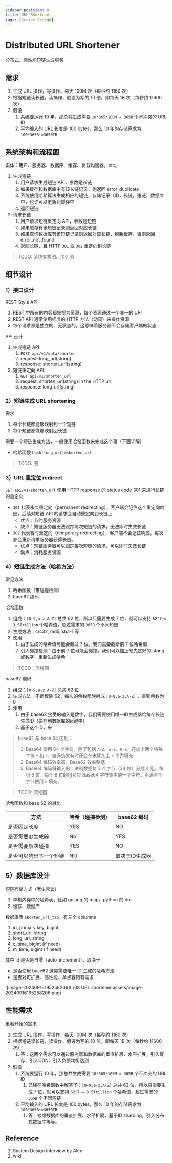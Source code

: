```yaml
---
sidebar_position: 8
title: URL Shortener
tags: [System Design]
---
```


# Distributed URL Shortener

分布式、高性能短链生成服务

## 需求

1. 生成 URL 操作，写操作，每天 100M 次（每秒约 1160 次）
2. 根据短链读长链，读操作，假设为写的 10 倍，即每天  1B 次（每秒约 11600 次）
3. 假设
   1. 系统要运行 10 年，那总共生成需要 `10*365*100M = 365B` 个不冲突的 URL ID 
   2. 平均输入的 URL 长度是 100 bytes，那么 10 年的存储需求为 `100*365B~=3650TB`

## 系统架构和流程图

实体：用户、服务器、数据库、缓存、负载均衡器，etc。

1. 生成短链
   1. 用户请求生成短链 API，参数是长链
   2. 如果缓存和数据库中有该长链记录，则返回 error_duplicate
   3. 系统使用哈希算法生成相应的短链，存储记录（ID，长链，短链）数据库中，也许可以更新到缓存中
   4. 返回短链
2. 请求长链
   1. 用户请求短链重定向 API，参数是短链
   2. 如果缓存有该短链记录则返回对应长链
   3. 如果查询数据库有该短链记录则返回对应长链、刷新缓存，否则返回 error_not_found
   4. 返回长链，且 HTTP `301` 或 `302` 重定向到长链

> TODO: 系统架构图、序列图

## 细节设计

### 1）接口设计

REST-Style API

1. REST 中所有的内容都被视为资源，每个资源通过一个唯一的 URI
2. REST API 通常使用标准的 HTTP 方法（动词）来操作资源
3. 每个请求都是独立的、无状态的，这意味着服务器不会存储客户端的状态

API 设计

1. 生成短链 API
   1. `POST api/v1/data/shorten`
   2. request: long_url(string)
   3. response: shorten_url(string)
2. 短链重定向 API
   1. `GET api/v1/shorten_url`
   2. request: shorten_url(string) in the HTTP url
   3. response: long_url(string)

### 2）短链生成 URL shortening

需求

1. 每个长链都能够映射到一个短链
2. 每个短链都能够映射回长链

需要一个短链生成方法，一般使用哈希函数来完成这个事（下面详解）

- 哈希函数 `hash(long_url)=shorten_url`

> TODO: 图

### 3）URL 重定位 redirect

``GET api/v1/shorten_url`` 使用 HTTP response 的 status code 301 来进行长链的重定向

- `301` 代表永久重定向（permanent redirecting），客户端会记住这个重定向响应，后续对短链 API 的请求会自动重定向到长链上
  - 优点：节约服务资源
  - 缺点：短链服务器无法跟踪每次短链的请求，无法即时失效长链
- `302` 代表暂时重定向（temporary redirecting），客户端不会记住响应，每次都会重新请求服务器获得长链。
  - 优点：短链服务器可以跟踪每次短链的请求，可以即时失效长链
  - 缺点：消耗服务资源

### 4）短链生成方法（哈希方法）

常见方法

1. 哈希函数（带碰撞检测）
1. base62 编码

哈希函数

1. 组成：`[0-9,a-z,A-Z]` 总共 62 位，所以只需要生成 7 位，就可以支持 `62^7~= 3.5Trillion` 个哈希值，超过需求的 `365B` 个不同短链
2. 生成方法：crc32, md5, sha-1 等
3. 使用
   1. 由于生成的哈希值可能会超过 7 位，我们需要截断前 7 位哈希值
   2. 引入碰撞检测：由于前 7 位可能会碰撞，我们可以加上预先定好的 string 或数字，重新生成哈希

> TODO：流程图

base62 编码

1. 组成：`[0-9,a-z,A-Z]` 总共 62 位
2. 生成方法：不断模除 62，每次的余数都映射成 `[0-9,a-z,A-Z]` ，直到余数为 0
3. 使用
   1. 由于 base62 接受的输入是数字，我们需要使用唯一ID生成器给每个长链生成ID（要存到数据库的id键中）
   2. 基于这个ID，来

> base62 与 base 64 区别：
>
> 1. Base64 使用 64 个字符，除了包括 `A-Z`、`a-z`、`0-9`，还加上两个特殊字符 `+` 和 `/`。编码结果有时还会在末尾加上 `=` 作为填充
> 2. Base64 编码效率高，Base62 效率略低
> 3. Base64 编码将输入的二进制数据每 3 个字节（24 位）分成 4 组，每组 6 位。每个 6 位的组对应 Base64 字符集中的一个字符。不满三个字节使用 `=` 填充。

> TODO: 流程图

哈希函数和 base 62 的对比

| 方法                   | 哈希（碰撞检测） | base62 编码    |
| ---------------------- | ---------------- | -------------- |
| 是否固定长度           | YES              | NO             |
| 是否需要ID生成器       | No               | YES            |
| 是否需要解决碰撞       | YES              | NO             |
| 是否可以猜出下一个短链 | NO               | 取决于ID生成器 |

## 5）数据库设计

短链存储方式（老生常谈）

1. 单机内存中的哈希表，比如 golang 的 map，python 的 dict
2. 缓存、数据库

数据库表 `shorten_url_tab`，有三个 columns

1. id, primary key, bigint
2. short_url, string
3. long_url, string
4. c_time, bigint (if need)
5. m_time, bigint (if need)

其中 id 是否是自增（auto_increment），取决于

- 是否使用 base62 这类需要唯一 ID 生成的哈希方法
- 是否对可扩展、高性能、单点容错有需求

![image-20240916195258206](./08 URL shortener.assets/image-20240916195258206.png)

## 性能需求

重看开始的需求

1. 生成 URL 操作，写操作，每天 100M 次（每秒约 1160 次）
2. 根据短链读长链，读操作，假设为写的 10 倍，即每天  1B 次（每秒约 11600 次）
   1. 答：这两个需求可以通过服务器和数据库的垂直扩展、水平扩展，引入缓存、引入CDN、引入负债均衡达到
3. 假设
   1. 系统要运行 10 年，那总共生成需要 `10*365*100M = 365B` 个不冲突的 URL ID
      1. 已经在哈希函数中解答了：`[0-9,a-z,A-Z]` 总共 62 位，所以只需要生成 7 位，就可以支持 `62^7~= 3.5Trillion` 个哈希值，超过需求的 `365B` 个不同短链
   2. 平均输入的 URL 长度是 100 bytes，那么 10 年的存储需求为 `100*365B~=3650TB`
      1. 答：考虑数据库的垂直扩展、水平扩展，基于ID sharding。引入分布式数据库等等。

## Reference

1. System Design Interview by Alex
1. wiki
